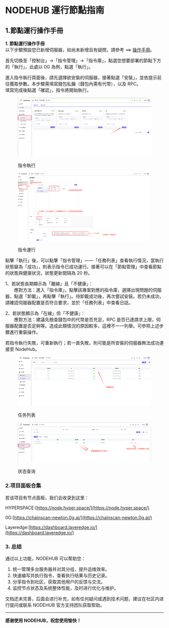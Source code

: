 # NODEHUB 運行節點指南

## &#x20;1.節點運行操作手冊

**1. 節點運行操作手冊**\
以下步驟預設您已新增伺服器，如尚未新增且有疑問，請參考 ==> [操作手冊](cao-zuo-shou-ce.md)。

首先切換至「控制台」→「指令管理」→「指令庫」，點選您想要部署的節點下方的「執行」，此處以 0G 為例，點選「執行」。

進入指令執行頁面後，請先選擇欲安裝的伺服器，接著點選「安裝」，並依提示前往獲取參數。本步驟需填寫錢包私鑰（錢包內需有代幣），以及 RPC。\
填寫完成後點選「確認」，指令將開始執行。

<figure><img src="../../.gitbook/assets/微信图片_20250408133858.png" alt=""><figcaption><p>指令執行</p></figcaption></figure>

<figure><img src="../../.gitbook/assets/1743133349655.jpg" alt=""><figcaption><p>指令運行</p></figcaption></figure>

點擊「執行」後，可以點擊「指令管理」——「任務列表」查看執行情況，當執行狀態變為「成功」，則表示指令已成功運行。接著可以在「節點管理」中查看節點的狀態與健康狀況，狀態更新間隔為 20 秒。

1、若狀態長期顯示為「離線」且「不健康」：\
　　應對方法：進入「指令庫」，點擊該專案對應的指令庫，選擇出現問題的伺服器，點選「卸載」，再點擊「執行」。待卸載成功後，再次嘗試安裝。若仍未成功，請確認伺服器配置是否符合要求，並於「任務列表」中查看日誌。

2、若狀態顯示為「在線」但「不健康」：\
　　應對方法：建議先檢查錢包中的代幣是否充足，RPC 是否已達請求上限，伺服器配置是否足夠等。造成此類情況的原因較多，這裡不一一列舉。可參照上述步驟進行重裝操作。

若指令執行失敗，可重新執行；若一直失敗，則可能是所安裝的伺服器無法成功連接至 NodeHub。

<figure><img src="../../.gitbook/assets/微信图片_20250408134455.png" alt=""><figcaption><p>任务列表</p></figcaption></figure>

<figure><img src="../../.gitbook/assets/微信图片_20250408134647.png" alt=""><figcaption><p>状态查询</p></figcaption></figure>

### 2.项目面板合集

若该项目有节点面板，我们会收录到这里：

HYPERSPACE:[https://node.hyper.space/](https://node.hyper.space/)

0G:[https://chainscan-newton.0g.ai/](https://chainscan-newton.0g.ai/)

Layeredge:[https://dashboard.layeredge.io/](https://dashboard.layeredge.io/)

### 3. 总结

通过以上功能，NODEHUB 可以帮助您：

1. 统一管理多台服务器并对其分组，提升运维效率。
2. 快速编写并执行指令，查看执行结果与历史记录。
3. 分享指令到社区，获取其他用户的反馈与交流。
4. 监控节点状态及系统整体性能，及时进行优化与维护。

文档还未完善，后面会进行补充，如有任何疑问或遇到技术问题，建议在社区内进行提问或联系 NODEHUB 官方支持团队获取帮助。

***

**感谢使用 NODEHUB，祝您使用愉快！**

